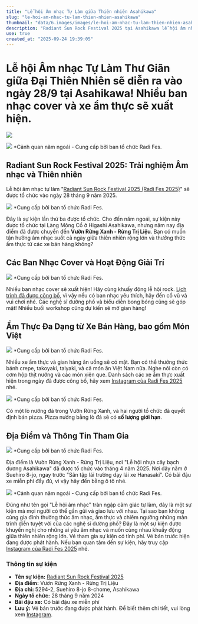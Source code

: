 ```yaml
---
title: "Lễ hội Âm nhạc Tự Làm giữa Thiên nhiên Asahikawa"
slug: "le-hoi-am-nhac-tu-lam-thien-nhien-asahikawa"
thumbnail: "data/6.images/images/le-hoi-am-nhac-tu-lam-thien-nhien-asahikawa.webp"
description: "Radiant Sun Rock Festival 2025 tại Asahikawa lễ hội âm nhạc tự làm ngày 28/9 với nhiều ban nhạc cover, xe ẩm thực, và các hoạt động giải trí."
use: true
created_at: "2025-09-24 19:39:05"
---
```


# Lễ hội Âm nhạc Tự Làm Thư Giãn giữa Đại Thiên Nhiên sẽ diễn ra vào ngày 28/9 tại Asahikawa! Nhiều ban nhạc cover và xe ẩm thực sẽ xuất hiện.

![](/images/uUzvQ3lML_bkIqyakc1vFlHZ-lVjSCI3npXVYKE5vkic27_UPiZsJTcFbdaFU_KTVeIoX0NL-vqS3UxBj13HbZClwzfrTU38fp44_BQEgxE7I0musrFIydPnxTU53xsWZvMnnM7pjFM77u1mtzLkd0SOm6D3pPhvIbYkp3OnKto=.webp)

![](/images/title-1758547113851.webp)
*Cảnh quan năm ngoái - Cung cấp bởi ban tổ chức Radi Fes.

## Radiant Sun Rock Festival 2025: Trải nghiệm Âm nhạc và Thiên nhiên

Lễ hội âm nhạc tự làm "[Radiant Sun Rock Festival 2025 (Radi Fes 2025)](https://www.instagram.com/radi_fes/)" sẽ được tổ chức vào ngày 28 tháng 9 năm 2025.

![](/images/image-1758599172962.webp)
*Cung cấp bởi ban tổ chức Radi Fes.

Đây là sự kiện lần thứ ba được tổ chức. Cho đến năm ngoái, sự kiện này được tổ chức tại Làng Mông Cổ ở Higashi Asahikawa, nhưng năm nay địa điểm đã được chuyển đến **Vườn Rừng Xanh - Rừng Trị Liệu**. Bạn có muốn tận hưởng âm nhạc suốt cả ngày giữa thiên nhiên rộng lớn và thưởng thức ẩm thực từ các xe bán hàng không?

## Các Ban Nhạc Cover và Hoạt Động Giải Trí

![](/images/image-1758599369726.webp)
*Cung cấp bởi ban tổ chức Radi Fes.

Nhiều ban nhạc cover sẽ xuất hiện! Hãy cùng khuấy động lễ hội rock. [Lịch trình đã được công bố](https://www.instagram.com/p/DOj9LV-kuyr/), vì vậy nếu có ban nhạc yêu thích, hãy đến cổ vũ và vui chơi nhé. Các nghệ sĩ đường phố và biểu diễn bong bóng cũng sẽ góp mặt! Nhiều buổi workshop cũng dự kiến sẽ mở gian hàng!

## Ẩm Thực Đa Dạng từ Xe Bán Hàng, bao gồm Món Việt

![](/images/image-1758599441263.webp)
*Cung cấp bởi ban tổ chức Radi Fes.

Nhiều xe ẩm thực và gian hàng ăn uống sẽ có mặt. Bạn có thể thưởng thức bánh crepe, takoyaki, taiyaki, và cả món ăn Việt Nam nữa. Nghe nói còn có cơm hộp thịt nướng và các món xiên que. Danh sách các xe ẩm thực xuất hiện trong ngày đã được công bố, hãy xem [Instagram của Radi Fes 2025](https://www.instagram.com/p/DOnX16Jj4kT/) nhé.

![](/images/image-1758599479212.webp)
*Cung cấp bởi ban tổ chức Radi Fes.

Có một lò nướng đá trong Vườn Rừng Xanh, và hai người tổ chức đã quyết định bán pizza. Pizza nướng bằng lò đá sẽ có **số lượng giới hạn**.

## Địa Điểm và Thông Tin Tham Gia

![](/images/image-1758599769467.webp)
*Cung cấp bởi ban tổ chức Radi Fes.

Địa điểm là Vườn Rừng Xanh - Rừng Trị Liệu, nơi "Lễ hội nhựa cây bạch dương Asahikawa" đã được tổ chức vào tháng 4 năm 2025. Nơi đây nằm ở Suehiro 8-jo, ngay trước "Sân tập lái trường dạy lái xe Hanasaki". Có bãi đậu xe miễn phí đầy đủ, vì vậy hãy đến bằng ô tô nhé.

![](/images/image-1758599867962.webp)
*Cảnh quan năm ngoái - Cung cấp bởi ban tổ chức Radi Fes.

Đúng như tên gọi "Lễ hội âm nhạc" tràn ngập cảm giác tự làm, đây là một sự kiện mà mọi người có thể gần gũi và giao lưu với nhau. Tại sao bạn không cùng gia đình thưởng thức âm nhạc, ẩm thực và chiêm ngưỡng những màn trình diễn tuyệt vời của các nghệ sĩ đường phố? Đây là một sự kiện được khuyến nghị cho những ai yêu âm nhạc và muốn cùng nhau khuấy động giữa thiên nhiên rộng lớn. Vé tham gia sự kiện có tính phí. Vé bán trước hiện đang được phát hành. Nếu bạn quan tâm đến sự kiện, hãy truy cập [Instagram của Radi Fes 2025](https://www.instagram.com/radi_fes/) nhé.

### **Thông tin sự kiện**

*   **Tên sự kiện:** [Radiant Sun Rock Festival 2025](https://www.instagram.com/radi_fes/)
*   **Địa điểm:** Vườn Rừng Xanh - Rừng Trị Liệu
*   **Địa chỉ:** 5294-2, Suehiro 8-jo 8-chome, Asahikawa
*   **Ngày tổ chức:** 28 tháng 9 năm 2024
*   **Bãi đậu xe:** Có bãi đậu xe miễn phí
*   **Lưu ý:** Vé bán trước đang được phát hành. Để biết thêm chi tiết, vui lòng xem [Instagram](https://www.instagram.com/radi_fes/).
